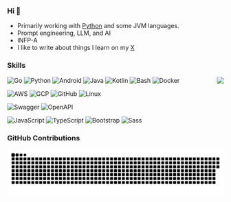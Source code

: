 ### Hi :wave:

- Primarily working with [Python](https://www.python.org) and some JVM languages.
- Prompt engineering, LLM, and AI
- INFP-A
- I like to write about things I learn on my [X](https://x.com/shark_louis)

### Skills

<img src="https://github-readme-stats.vercel.app/api?username=LouisShark&show_icons=true&theme=transparent" style="float:right;">

![Go](https://img.shields.io/badge/-Go-666?&logo=go)
![Python](https://img.shields.io/badge/-Python-666?&logo=python)
![Android](https://img.shields.io/badge/-Android-666?&logo=Android)
![Java](https://img.shields.io/badge/-Java-666?&logo=java)
![Kotlin](https://img.shields.io/badge/-Kotlin-666?&logo=kotlin)
![Bash](https://img.shields.io/badge/-Bash-666?&logo=gnu-bash)
![Docker](https://img.shields.io/badge/-Docker-666?&logo=docker)


![AWS](https://img.shields.io/badge/-AWS-666?&logo=amazon-aws)
![GCP](https://img.shields.io/badge/-GCP-666?&logo=google-cloud)
![GitHub](https://img.shields.io/badge/-GitHub-666?&logo=github)
![Linux](https://img.shields.io/badge/-Linux-666?&logo=linux)

![Swagger](https://img.shields.io/badge/-Swagger-666?&logo=swagger)
![OpenAPI](https://img.shields.io/badge/-OpenAPI-666?&logo=openapi-initiative)

![JavaScript](https://img.shields.io/badge/-JavaScript-666?&logo=javascript)
![TypeScript](https://img.shields.io/badge/-TypeScript-666?&logo=typescript)
![Bootstrap](https://img.shields.io/badge/-Bootstrap-666?&logo=bootstrap)
![Sass](https://img.shields.io/badge/-Sass-666?&logo=sass)

### GitHub Contributions

<picture>
      <source media="(prefers-color-scheme: dark)" srcset="https://raw.githubusercontent.com/LouisShark/LouisShark/output/github-contribution-grid-snake-dark.svg">
      <source media="(prefers-color-scheme: light)" srcset="https://raw.githubusercontent.com/LouisShark/LouisShark/output/github-contribution-grid-snake.svg">
      <img alt="github contribution grid snake animation" src="https://raw.githubusercontent.com/LouisShark/LouisShark/output/github-contribution-grid-snake.svg">
</picture>